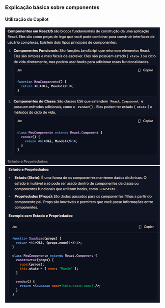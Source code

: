 ### Explicação básica sobre componentes

#### Utilização do Copilot


<img src="https://github.com/Xaobin/CoursesLearn/blob/main/All/React/imgs/React-Componentes1.png?raw=true"  >
<br>

<img src="https://github.com/Xaobin/CoursesLearn/blob/main/All/React/imgs/React-Componentes2.png?raw=true"  >
<br>
